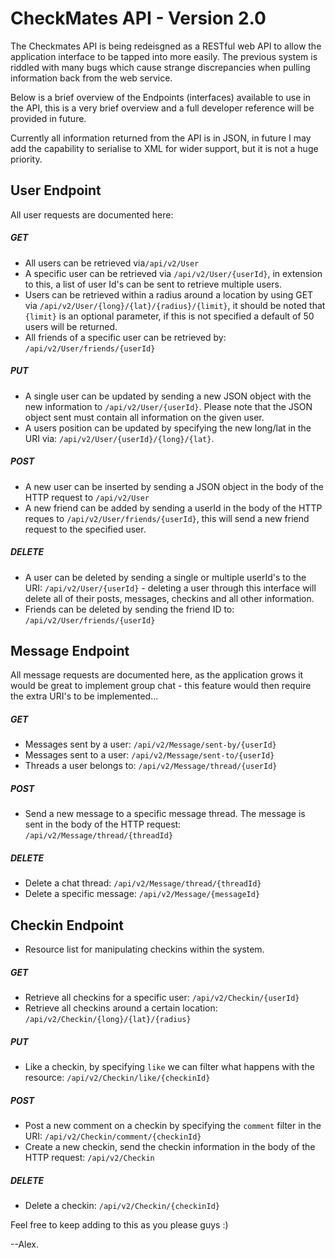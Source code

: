 # CheckMates API - Version 2.0
The Checkmates API is being redeisgned as a RESTful web API to allow the application interface to be tapped into 
more easily.  The previous system is riddled with many bugs which cause strange discrepancies when pulling 
information back from the web service.  

Below is a brief overview of the Endpoints (interfaces) available to use in the API, this is a very brief overview
and a full developer reference will be provided in future.

Currently all information returned from the API is in JSON, in future I may add the capability to serialise to XML for
wider support, but it is not a huge priority.

## User Endpoint
All user requests are documented here:

##### GET
* All users can be retrieved via`/api/v2/User`
* A specific user can be retrieved via `/api/v2/User/{userId}`, in extension to this, a list of user Id's can
be sent to retrieve multiple users.
* Users can be retrieved within a radius around a location by using GET via `/api/v2/User/{long}/{lat}/{radius}/{limit}`, it should
be noted that `{limit}` is an optional parameter, if this is not specified a default of 50 users will be returned.
* All friends of a specific user can be retrieved by: `/api/v2/User/friends/{userId}`

##### PUT
* A single user can be updated by sending a new JSON object with the new information to `/api/v2/User/{userId}`. Please note that
the JSON object sent must contain all information on the given user.
* A users position can be updated by specifying the new long/lat in the URI via: `/api/v2/User/{userId}/{long}/{lat}`.

##### POST
* A new user can be inserted by sending a JSON object in the body of the HTTP request to `/api/v2/User`
* A new friend can be added by sending a userId in the body of the HTTP reques to `/api/v2/User/friends/{userId}`, this will 
send a new friend request to the specified user.

##### DELETE
* A user can be deleted by sending a single or multiple userId's to the URI: `/api/v2/User/{userId}` - deleting a user through
this interface will delete all of their posts, messages, checkins and all other information.
* Friends can be deleted by sending the friend ID to: `/api/v2/User/friends/{userId}`

## Message Endpoint
All message requests are documented here, as the application grows it would be great to implement group chat - this 
feature would then require the extra URI's to be implemented...

##### GET
* Messages sent by a user: `/api/v2/Message/sent-by/{userId}`
* Messages sent to a user: `/api/v2/Message/sent-to/{userId}`
* Threads a user belongs to: `/api/v2/Message/thread/{userId}`

##### POST
* Send a new message to a specific message thread.  The message is sent in the body of the HTTP request: `/api/v2/Message/thread/{threadId}`

##### DELETE
* Delete a chat thread: `/api/v2/Message/thread/{threadId}`
* Delete a specific message: `/api/v2/Message/{messageId}`

## Checkin Endpoint
* Resource list for manipulating checkins within the system.

##### GET
* Retrieve all checkins for a specific user: `/api/v2/Checkin/{userId}`
* Retrieve all checkins around a certain location: `/api/v2/Checkin/{long}/{lat}/{radius}`

##### PUT
* Like a checkin, by specifying `like` we can filter what happens with the resource: `/api/v2/Checkin/like/{checkinId}`

##### POST
* Post a new comment on a checkin by specifying the `comment` filter in the URI: `/api/v2/Checkin/comment/{checkinId}`
* Create a new checkin, send the checkin information in the body of the HTTP request: `/api/v2/Checkin`

##### DELETE
* Delete a checkin: `/api/v2/Checkin/{checkinId}`

Feel free to keep adding to this as you please guys :) 

--Alex.

